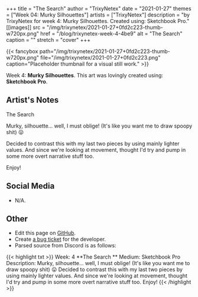 +++
title =       "The Search"
author =      "TrixyNetex"
date =        "2021-01-27"
themes =      ["Week 04: Murky Silhouettes"]
artists =     ["TrixyNetex"]
description = "by TrixyNetex for week 4: Murky Silhouettes. Created using: Sketchbook Pro."
[[images]]
      src = "/img/trixynetex/2021-01-27+0fd2c223-thumb-w720px.png"
      href = "/blog/trixynetex-week-4-4be9"
      alt = "The Search"
      caption = ""
      stretch = "cover"
+++

{{< fancybox path="/img/trixynetex/2021-01-27+0fd2c223-thumb-w720px.png" file="/img/trixynetex/2021-01-27+0fd2c223.png" caption="Placeholder thumbnail for a visual still work." >}}


Week 4: **Murky Silhouettes**. This art was lovingly created using: **Sketchbook Pro**.

## Artist's Notes

The Search 

Murky, silhouette... well, I must oblige! (It's like you want me to draw spoopy shit) 😛

Decided to contrast this with my last two pieces by using mainly lighter values. And since we're looking at movement, thought I'd try and pump in some more overt narrative stuff too.

Enjoy!

## Social Media

- N/A.

## Other

- Edit this page on [GitHub](https://github.com/teaminkling/web-refresh/edit/main/content/blog/trixynetex-week-4-4be9.md).
- Create [a bug ticket](https://github.com/teaminkling/web-refresh/issues/new?assignees=&labels=bug&template=problem-report.md&title=) for the developer.
- Parsed source from Discord is as follows:

{{< highlight txt >}}
Week: 4
**The Search **
Medium: Sketchbook Pro
Description: Murky, silhouette... well, I must oblige! (It's like you want me to draw spoopy shit) 😛
Decided to contrast this with my last two pieces by using mainly lighter values. And since we're looking at movement, thought I'd try and pump in some more overt narrative stuff too.
Enjoy!
{{< /highlight >}}